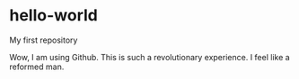 # hello-world
My first repository

Wow, I am using Github. This is such a revolutionary experience.
I feel like a reformed man. 
